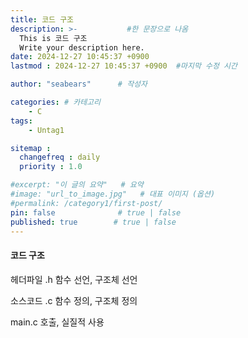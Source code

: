 ```yaml
---
title: 코드 구조
description: >-           #한 문장으로 나옴
  This is 코드 구조
  Write your description here.
date: 2024-12-27 10:45:37 +0900
lastmod : 2024-12-27 10:45:37 +0900  #마지막 수정 시간

author: "seabears"      # 작성자

categories: # 카테고리
    - C
tags: 
    - Untag1

sitemap :
  changefreq : daily
  priority : 1.0

#excerpt: "이 글의 요약"   # 요약
#image: "url_to_image.jpg"   # 대표 이미지 (옵션)
#permalink: /category1/first-post/
pin: false              # true | false
published: true        # true | false
---
```


#### 코드 구조


헤더파일 .h
함수 선언, 구조체 선언

소스코드 .c
함수 정의, 구조체 정의

main.c
호출, 실질적 사용

